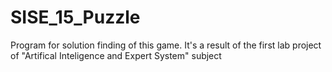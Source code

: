 # SISE_15_Puzzle
Program for solution finding of this game. It's a result of the first lab project of "Artifical Inteligence and Expert System" subject
